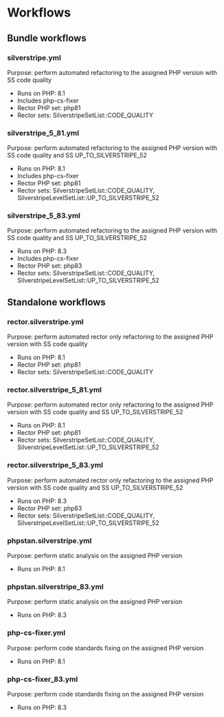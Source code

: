 # Workflows

## Bundle workflows

### silverstripe.yml

Purpose: perform automated refactoring to the assigned PHP version with SS code quality

+ Runs on PHP: 8.1
+ Includes php-cs-fixer
+ Rector PHP set: php81
+ Rector sets: SilverstripeSetList::CODE_QUALITY

### silverstripe_5_81.yml

Purpose: perform automated refactoring to the assigned PHP version with SS code quality and SS UP_TO_SILVERSTRIPE_52

+ Runs on PHP: 8.1
+ Includes php-cs-fixer
+ Rector PHP set: php81
+ Rector sets: SilverstripeSetList::CODE_QUALITY, SilverstripeLevelSetList::UP_TO_SILVERSTRIPE_52

### silverstripe_5_83.yml

Purpose: perform automated refactoring to the assigned PHP version with SS code quality and SS UP_TO_SILVERSTRIPE_52

+ Runs on PHP: 8.3
+ Includes php-cs-fixer
+ Rector PHP set: php83
+ Rector sets: SilverstripeSetList::CODE_QUALITY, SilverstripeLevelSetList::UP_TO_SILVERSTRIPE_52


## Standalone workflows

### rector.silverstripe.yml

Purpose: perform automated rector only refactoring to the assigned PHP version with SS code quality

+ Runs on PHP: 8.1
+ Rector PHP set: php81
+ Rector sets: SilverstripeSetList::CODE_QUALITY

### rector.silverstripe_5_81.yml

Purpose: perform automated rector only refactoring to the assigned PHP version with SS code quality and SS UP_TO_SILVERSTRIPE_52

+ Runs on PHP: 8.1
+ Rector PHP set: php81
+ Rector sets: SilverstripeSetList::CODE_QUALITY, SilverstripeLevelSetList::UP_TO_SILVERSTRIPE_52

### rector.silverstripe_5_83.yml

Purpose: perform automated rector only refactoring to the assigned PHP version with SS code quality and SS UP_TO_SILVERSTRIPE_52

+ Runs on PHP: 8.3
+ Rector PHP set: php83
+ Rector sets: SilverstripeSetList::CODE_QUALITY, SilverstripeLevelSetList::UP_TO_SILVERSTRIPE_52

### phpstan.silverstripe.yml

Purpose: perform static analysis on the assigned PHP version

+ Runs on PHP: 8.1

### phpstan.silverstripe_83.yml

Purpose: perform static analysis on the assigned PHP version

+ Runs on PHP: 8.3

### php-cs-fixer.yml

Purpose: perform code standards fixing on the assigned PHP version

+ Runs on PHP: 8.1

### php-cs-fixer_83.yml

Purpose: perform code standards fixing on the assigned PHP version

+ Runs on PHP: 8.3
